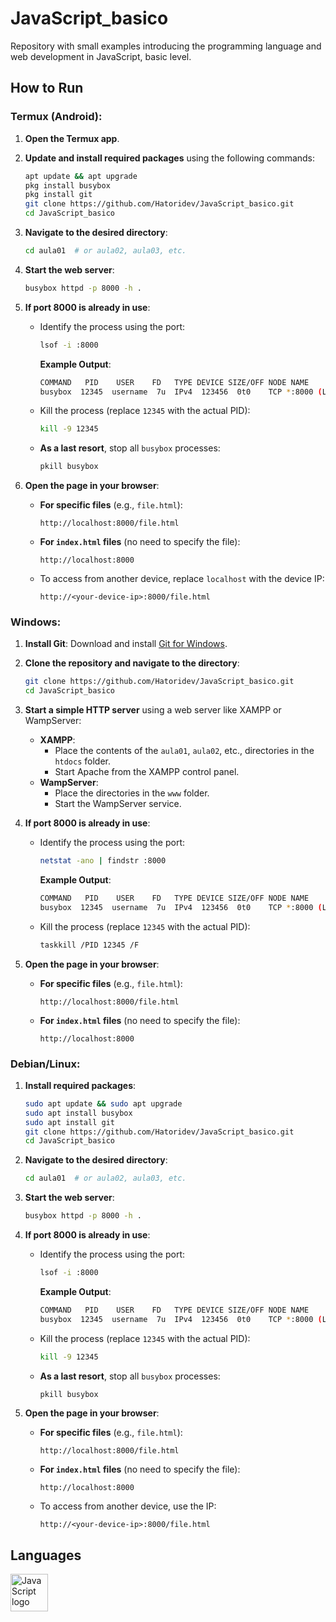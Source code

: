 # JavaScript_basico

Repository with small examples introducing the programming language and web development in JavaScript, basic level.

## How to Run

### Termux (Android):
1. **Open the Termux app**.
2. **Update and install required packages** using the following commands:
   ```bash
   apt update && apt upgrade
   pkg install busybox
   pkg install git
   git clone https://github.com/Hatoridev/JavaScript_basico.git
   cd JavaScript_basico
   ```

3. **Navigate to the desired directory**:
   ```bash
   cd aula01  # or aula02, aula03, etc.
   ```

4. **Start the web server**:
   ```bash
   busybox httpd -p 8000 -h .
   ```

5. **If port 8000 is already in use**:
   - Identify the process using the port:
     ```bash
     lsof -i :8000
     ```
     **Example Output**:
     ```bash
     COMMAND   PID    USER    FD   TYPE DEVICE SIZE/OFF NODE NAME
     busybox  12345  username  7u  IPv4  123456  0t0    TCP *:8000 (LISTEN)
     ```
   - Kill the process (replace `12345` with the actual PID):
     ```bash
     kill -9 12345
     ```
   - **As a last resort**, stop all `busybox` processes:
     ```bash
     pkill busybox
     ```

6. **Open the page in your browser**:
   - **For specific files** (e.g., `file.html`):
     ```
     http://localhost:8000/file.html
     ```
   - **For `index.html` files** (no need to specify the file):
     ```
     http://localhost:8000
     ```
   - To access from another device, replace `localhost` with the device IP:
     ```
     http://<your-device-ip>:8000/file.html
     ```

### Windows:
1. **Install Git**:
   Download and install [Git for Windows](https://gitforwindows.org/).

2. **Clone the repository and navigate to the directory**:
   ```bash
   git clone https://github.com/Hatoridev/JavaScript_basico.git
   cd JavaScript_basico
   ```

3. **Start a simple HTTP server** using a web server like XAMPP or WampServer:
   - **XAMPP**:
     - Place the contents of the `aula01`, `aula02`, etc., directories in the `htdocs` folder.
     - Start Apache from the XAMPP control panel.
   - **WampServer**:
     - Place the directories in the `www` folder.
     - Start the WampServer service.

4. **If port 8000 is already in use**:
   - Identify the process using the port:
     ```bash
     netstat -ano | findstr :8000
     ```
     **Example Output**:
     ```bash
     COMMAND   PID    USER    FD   TYPE DEVICE SIZE/OFF NODE NAME
     busybox  12345  username  7u  IPv4  123456  0t0    TCP *:8000 (LISTEN)
     ```
   - Kill the process (replace `12345` with the actual PID):
     ```bash
     taskkill /PID 12345 /F
     ```

5. **Open the page in your browser**:
   - **For specific files** (e.g., `file.html`):
     ```
     http://localhost:8000/file.html
     ```
   - **For `index.html` files** (no need to specify the file):
     ```
     http://localhost:8000
     ```

### Debian/Linux:
1. **Install required packages**:
   ```bash
   sudo apt update && sudo apt upgrade
   sudo apt install busybox
   sudo apt install git
   git clone https://github.com/Hatoridev/JavaScript_basico.git
   cd JavaScript_basico
   ```

2. **Navigate to the desired directory**:
   ```bash
   cd aula01  # or aula02, aula03, etc.
   ```

3. **Start the web server**:
   ```bash
   busybox httpd -p 8000 -h .
   ```

4. **If port 8000 is already in use**:
   - Identify the process using the port:
     ```bash
     lsof -i :8000
     ```
     **Example Output**:
     ```bash
     COMMAND   PID    USER    FD   TYPE DEVICE SIZE/OFF NODE NAME
     busybox  12345  username  7u  IPv4  123456  0t0    TCP *:8000 (LISTEN)
     ```
   - Kill the process (replace `12345` with the actual PID):
     ```bash
     kill -9 12345
     ```
   - **As a last resort**, stop all `busybox` processes:
     ```bash
     pkill busybox
     ```

5. **Open the page in your browser**:
   - **For specific files** (e.g., `file.html`):
     ```
     http://localhost:8000/file.html
     ```
   - **For `index.html` files** (no need to specify the file):
     ```
     http://localhost:8000
     ```
   - To access from another device, use the IP:
     ```
     http://<your-device-ip>:8000/file.html
     ```

## Languages

<div align="left">  
  <img src="https://cdn.jsdelivr.net/gh/devicons/devicon/icons/javascript/javascript-original.svg" height="60" alt="JavaScript logo" />
</div>
